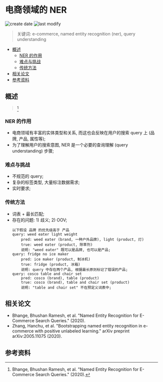 电商领域的 NER
===
<!--START_SECTION:badge-->

![create date](https://img.shields.io/static/v1?label=create%20date&message=2022-12-xx&label_color=gray&color=lightsteelblue&style=flat-square)
![last modify](https://img.shields.io/static/v1?label=last%20modify&message=2025-07-08%2016%3A53%3A13&label_color=gray&color=thistle&style=flat-square)

<!--END_SECTION:badge-->
<!--info
top: false
hidden: false
-->

> 关键词: e-commerce, named entity recognition (ner), query understanding

<!-- TOC -->
- [概述](#概述)
    - [NER 的作用](#ner-的作用)
    - [难点与挑战](#难点与挑战)
    - [传统方法](#传统方法)
- [相关论文](#相关论文)
- [参考资料](#参考资料)
<!-- TOC -->


## 概述
> [^1]

### NER 的作用
- 电商领域有丰富的实体类型和关系, 而这也会反映在用户的搜索 query 上 (品牌, 产品, 属性等);
- 为了理解用户的搜索意图, NER 是一个必要的查询理解 (query understanding) 步骤;

### 难点与挑战
- 不规范的 query;
- 复杂的标签类型, 大量标注数据需求;
- 实时要求;

### 传统方法
- 词表 + 最长匹配;
- 存在的问题: 1) 歧义; 2) OOV;
    ```text
    以下假设 品牌 的优先级高于 产品
    query: weed eater light weight
        pred: weed eater (brand, 一种户外品牌), light (product, 灯)
        true: weed eater (product, 除草剂)
        说明: "weed eater" 既可以是品牌, 也可以是产品;
    query: fridge no ice maker
        pred: ice maker (product, 制冰机)
        true: fridge (product, 冰箱)
        说明: query 中存在两个产品, 根据最长原则标记了错误的产品;
    query: cosco table and chair set
        pred: cosco (brand), table (product)
        true: cosco (brand), table and chair set (product)
        说明: "table and chair set" 不在预定义词表中;
    ```


## 相关论文
- Bhange, Bhushan Ramesh, et al. "Named Entity Recognition for E-Commerce Search Queries." (2020).
- Zhang, Hanchu, et al. "Bootstrapping named entity recognition in e-commerce with positive unlabeled learning." arXiv preprint arXiv:2005.11075 (2020).


## 参考资料

[^1]: Bhange, Bhushan Ramesh, et al. "Named Entity Recognition for E-Commerce Search Queries." (2020).